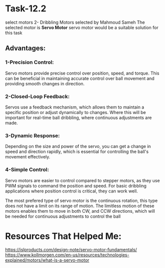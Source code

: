 # Task-12.2
select motors
2- Dribbling Motors selected by Mahmoud Sameh
The selected motor is **Servo Motor**
servo motor would be a suitable solution for this task

## Advantages:

### 1-Precision Control:
Servo motors provide precise control over position, speed, and torque. This can be beneficial in maintaining accurate control over ball movement and providing smooth changes in direction.

### 2-Closed-Loop Feedback:
Servos use a feedback mechanism, which allows them to maintain a specific position or adjust dynamically to changes. Where this will be important for real-time ball dribbling, where continuous adjustments are made.

### 3-Dynamic Response:
Depending on the size and power of the servo, you can get a change in speed and direction rapidly, which is essential for controlling the ball's movement effectively.

### 4-Simple Control:
Servo motors are easier to control compared to stepper motors, as they use PWM signals to command the position and speed. For basic dribbling applications where position control is critical, they can work well.

The most prefered type of servo motor is the continuous rotation, this type does not have a limit on its range of motion. The limitless motion of these motors enables them to move in both CW, and CCW directions, which will be needed for continuous adjustments to control the ball

# Resources That Helped Me:
https://islproducts.com/design-note/servo-motor-fundamentals/
https://www.kollmorgen.com/en-us/resources/technologies-explained/motors/what-is-a-servo-motor

